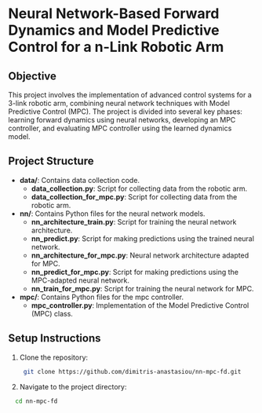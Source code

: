 # Neural Network-Based Forward Dynamics and Model Predictive Control for a n-Link Robotic Arm

## Objective
This project involves the implementation of advanced control systems for a 3-link robotic arm, combining neural network techniques with Model Predictive Control (MPC). The project is divided into several key phases: learning forward dynamics using neural networks, developing an MPC controller, and evaluating MPC controller using the learned dynamics model.

## Project Structure
- **data/**: Contains data collection code.
  - **data_collection.py**: Script for collecting data from the robotic arm.
  - **data_collection_for_mpc.py**: Script for collecting data from the robotic arm.
- **nn/**: Contains Python files for the neural network models.
  - **nn_architecture_train.py**: Script for training the neural network architecture.
  - **nn_predict.py**: Script for making predictions using the trained neural network.
  - **nn_architecture_for_mpc.py**: Neural network architecture adapted for MPC.
  - **nn_predict_for_mpc.py**: Script for making predictions using the MPC-adapted neural network.
  - **nn_train_for_mpc.py**: Script for training the neural network for MPC.
- **mpc/**: Contains Python files for the mpc controller.
  - **mpc_controller.py**: Implementation of the Model Predictive Control (MPC) class.
 
## Setup Instructions
1. Clone the repository:
   ```sh
    git clone https://github.com/dimitris-anastasiou/nn-mpc-fd.git

2. Navigate to the project directory:
  ```sh
    cd nn-mpc-fd
